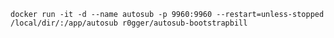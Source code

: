 ```docker run -it -d --name autosub -p 9960:9960 --restart=unless-stopped /local/dir/:/app/autosub r0gger/autosub-bootstrapbill```
